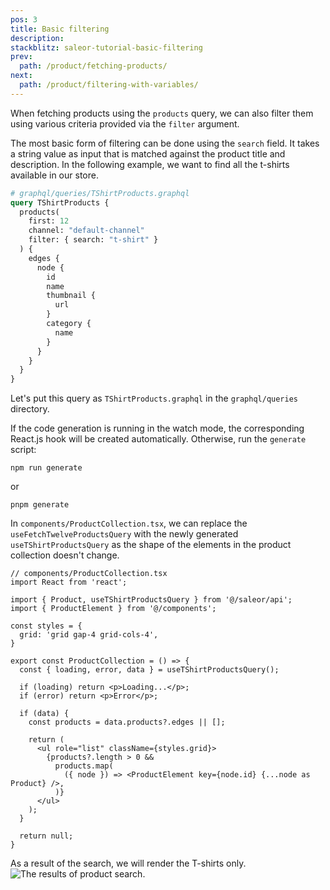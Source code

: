 ```yaml
---
pos: 3
title: Basic filtering
description:
stackblitz: saleor-tutorial-basic-filtering
prev:
  path: /product/fetching-products/
next:
  path: /product/filtering-with-variables/
---
```


When fetching products using the `products` query, we can also filter them using various criteria provided via the `filter` argument.

The most basic form of filtering can be done using the `search` field. It takes a string value as input that is matched against the product title and description. In the following example, we want to find all the t-shirts available in our store.

```graphql
# graphql/queries/TShirtProducts.graphql
query TShirtProducts {
  products(
    first: 12
    channel: "default-channel"
    filter: { search: "t-shirt" }
  ) {
    edges {
      node {
        id
        name
        thumbnail {
          url
        }
        category {
          name
        }
      }
    }
  }
}
```

Let's put this query as `TShirtProducts.graphql` in the `graphql/queries` directory.

If the code generation is running in the watch mode, the corresponding React.js hook will be created automatically. Otherwise, run the `generate` script:

```
npm run generate
```

or

```
pnpm generate
```

In `components/ProductCollection.tsx`, we can replace the `useFetchTwelveProductsQuery` with the newly generated `useTShirtProductsQuery` as the shape of the elements in the product collection doesn't change.

```tsx{4,12}
// components/ProductCollection.tsx
import React from 'react';

import { Product, useTShirtProductsQuery } from '@/saleor/api';
import { ProductElement } from '@/components';

const styles = {
  grid: 'grid gap-4 grid-cols-4',
}

export const ProductCollection = () => {
  const { loading, error, data } = useTShirtProductsQuery();

  if (loading) return <p>Loading...</p>;
  if (error) return <p>Error</p>;

  if (data) {
    const products = data.products?.edges || [];

    return (
      <ul role="list" className={styles.grid}>
        {products?.length > 0 &&
          products.map(
            ({ node }) => <ProductElement key={node.id} {...node as Product} />,
          )}
      </ul>
    );
  }

  return null;
}
```

As a result of the search, we will render the T-shirts only.
![The results of product search.](/images/product-search.png)
